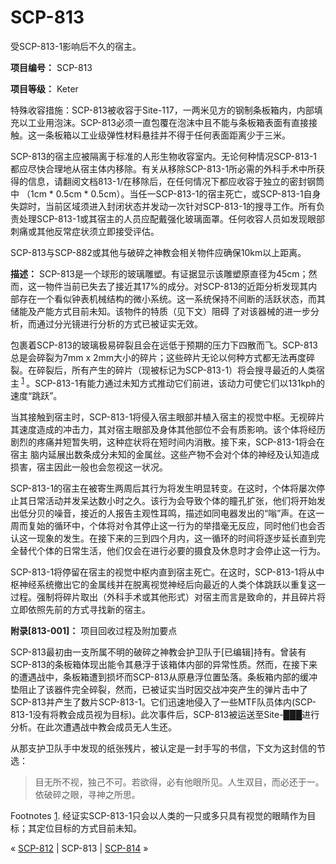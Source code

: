 # SCP-813
                        




受SCP-813-1影响后不久的宿主。



**项目编号：** SCP-813

**项目等级：** Keter

特殊收容措施：SCP-813被收容于Site-117，一两米见方的钢制条板箱内，内部填充以工业用泡沫。SCP-813必须一直包覆在泡沫中且不能与条板箱表面有直接接触。这一条板箱以工业级弹性材料悬挂并不得于任何表面距离少于三米。

SCP-813的宿主应被隔离于标准的人形生物收容室内。无论何种情况SCP-813-1都应尽快合理地从宿主体内移除。有关从移除SCP-813-1所必需的外科手术中所获得的信息，请翻阅文档813-1/在移除后，在任何情况下都应收容于独立的密封钢筒中 （1cm * 0.5cm * 0.5cm）。当任一SCP-813-1的宿主死亡，或SCP-813-1自身失踪时，当前区域须进入封闭状态并发动一次针对SCP-813-1的搜寻工作。所有负责处理SCP-813-1或其宿主的人员应配戴强化玻璃面罩。任何收容人员如发现眼部刺痛或其他反常症状须立即接受评估。

SCP-813与SCP-882或其他与破碎之神教会相关物件应确保10km以上距离。

**描述：** SCP-813是一个球形的玻璃雕塑。有证据显示该雕塑原直径为45cm；然而，这一物件当前已失去了接近其17%的成分。对SCP-813的近距分析发现其内部存在一个看似钟表机械结构的微小系统。这一系统保持不间断的活跃状态，而其储能及产能方式目前未知。该物件的特质（见下文）阻碍
了对该器械的进一步分析，而通过分光镜进行分析的方式已被证实无效。

包裹着SCP-813的玻璃极易碎裂且会在远低于预期的压力下四散而飞。SCP-813总是会碎裂为7mm x 2mm大小的碎片；这些碎片无论以何种方式都无法再度碎裂。在碎裂后，所有产生的碎片（现被标记为SCP-813-1）将会搜寻最近的人类宿主<sup class='footnoteref'>
 <a shape='rect' class='footnoteref' id='footnoteref-1' href='javascript:;' onclick='WIKIDOT.page.utils.scrollToReference(&apos;footnote-1&apos;)'>1</a>
</sup>。SCP-813-1有能力通过未知方式推动它们前进，该动力可使它们以131kph的速度“跳跃”。

当其接触到宿主时，SCP-813-1将侵入宿主眼部并植入宿主的视觉中枢。无视碎片其速度造成的冲击力，其对宿主眼部及身体其他部位不会有质影响。该个体将经历剧烈的疼痛并短暂失明，这种症状将在短时间内消散。接下来，SCP-813-1将会在宿主
脑内延展出数条成分未知的金属丝。这些产物不会对个体的神经及认知造成损害，宿主因此一般也会忽视这一状况。

SCP-813-1的宿主在被寄生两周后其行为将发生明显转变。在这时，个体将屡次停止其日常活动并发呆达数小时之久。该行为会导致个体的瞳孔扩张，他们将开始发出低分贝的噪音，接近的人报告主观性耳鸣，描述如同电器发出的“嗡”声。在这一周而复始的循环中，个体将对令其停止这一行为的举措毫无反应，同时他们也会否认这一现象的发生。在接下来的三到四个月内，这一循环的时间将逐步延长直到完全替代个体的日常生活，他们仅会在进行必要的摄食及休息时才会停止这一行为。

SCP-813-1将停留在宿主的视觉中枢内直到宿主死亡。在这时，SCP-813-1将从中枢神经系统撤出它的金属线并在脱离视觉神经后向最近的人类个体跳跃以重复这一过程。强制将碎片取出（外科手术或其他形式）对宿主而言是致命的，并且碎片将立即依照先前的方式寻找新的宿主。

**附录[813-001]：** 项目回收过程及附加要点

SCP-813最初由一支所属不明的破碎之神教会护卫队于[已编辑]持有。曾装有SCP-813的条板箱体现出能令其悬浮于该箱体内部的异常性质。然而，在接下来的遭遇战中，条板箱遭到损坏而SCP-813从原悬浮位置坠落。条板箱内部的缓冲垫阻止了该器件完全碎裂，然而，已被证实当时因交战冲突产生的弹片击中了SCP-813并产生了数片SCP-813-1。它们迅速地侵入了一些MTF队员体内(SCP-813-1没有将教会成员视为目标)。此次事件后，SCP-813被运送至Site-███进行分析。在此次遭遇战中教会成员无人生还。

从那支护卫队手中发现的纸张残片，被认定是一封手写的书信，下文为这封信的节选：


> 目无所不视，独己不可。若欲得，必有他眼所见。人生双目，而必还于一。依破碎之眼，寻神之所思。
> 


Footnotes
<a shape='rect' href='javascript:;' onclick='WIKIDOT.page.utils.scrollToReference(&apos;footnoteref-1&apos;)'>1</a>. 经证实SCP-813-1只会以人类的一只或多只具有视觉的眼睛作为目标；其定位目标的方式目前未知。



« [SCP-812](/scp-812) | SCP-813 | [SCP-814](/scp-814) »





                    